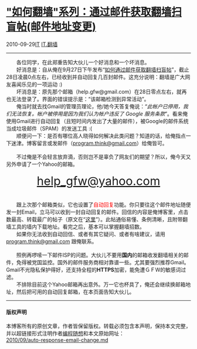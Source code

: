 <!DOCTYPE html>
<html xmlns="http://www.w3.org/1999/xhtml" xml:lang="zh-CN">
<head>
<meta http-equiv="Content-Type" content="text/html; charset=utf-8" />
<meta name="generator" content="Python script by program.think@gmail.com" />
<meta name="provider" content="program-think.blogspot.com" />
<link type="text/css" rel="stylesheet" href="../../css/program-think.css" />
<title>"如何翻墙"系列：通过邮件获取翻墙扫盲帖(邮件地址变更) - 编程随想的博客</title>
</head>
<body>
<div id="main" style="width:100%;">
<h1><a href="../../index.md" title="回到首页">"如何翻墙"系列：通过邮件获取翻墙扫盲帖(邮件地址变更)</a></h1>
<div class="post-info"><span class="date-header">2010-09-29</span><a href="../../tags/IT.md" class="tag">IT</a> <a href="../../tags/IT.E7BFBBE5A299.md" class="tag">IT.翻墙</a> </div>
<hr>
<div class="post">
　　各位同学，在此郑重告知大伙儿一个好消息和一个坏消息。<br />　　好消息是：自从俺在9月27日下午发布“<a href="../../2010/09/use-email-get-gfw-howto.md" target="_blank">如何通过邮件获取翻墙扫盲帖</a>”，截止28日凌晨0点左右，已经收到并自动回复几百封邮件。这充分说明：翻墙是广大网友喜闻乐见的一项运动 :)<br />　　坏消息是：原先那个邮箱（help.gfw@gmail.com）在28日零点左右，就再也无法登录了。界面的错误提示是：“该邮箱检测到异常活动”。<br />　　俺当时就去找Gmail的管理员理论，他/她今天答复俺说：“<i>此帐户已停用，我们无法恢复。帐户被停用是因为我们认为帐户违反了 Google 服务条款</i>”。看来俺使用Gmail进行自动回复（且短时间内发出了大量的邮件），被Google的邮件系统当成垃圾邮件（SPAM）的发送工具 :(<br />　　顺便问一下：是否有哪位高人晓得如何解决此类问题？知道的话，给俺指点一下迷津。博客留言或发邮件（<a href="mailto:program.think@gmail.com">program.think@gmail.com</a>）给俺皆可。<br /><br />　　不过俺是不会轻言放弃滴，否则岂不是辜负了网友们的期望？所以，俺今天又另外申请了一个Yahoo的邮箱。<br /><br /><center><font size="6"><a href="mailto:help_gfw@yahoo.com">help_gfw@yahoo.com</a></font></center><br /><br />　　跟上次那个邮箱类似，它也设置了<font color="red">自动回复</font>功能。你只要往这个邮件地址随便发一封Email，立马可以收到一封自动回复的邮件。回信的内容是俺博客里，点击数最高、转载最广的帖子（原文在“<a href="../../2009/05/how-to-break-through-gfw.md" target="_blank">这里</a>”）。此帖通俗易懂、条例清晰，且附带翻墙工具的墙内下载地址。看完之后，基本可以掌握翻墙招数。<br />　　如果你无法收到自动回信、或者有其它疑问、或者有啥建议，请用 <a href="mailto:program.think@gmail.com">program.think@gmail.com</a> 跟俺联系。<br /><br />　　照例再啰嗦一下邮件ISP的问题。大伙儿不要用<b>国内</b>的邮箱收发翻墙相关的邮件，免得被党国监控。国外的邮件服务商相对靠谱一些。尤其要强烈推荐Gmail。Gmail不光隐私保护得好，还支持全程的<b>HTTPS</b>加密，能免遭ＧＦW的敏感词过滤。<br />　　不排除目前这个Yahoo邮箱再出意外。万一它也杯具了，俺还会继续换邮箱地址，然后把可用的自动回复邮箱，在本页面告知大伙儿。<div class="blogger-post-footer">
</div>
<hr>
<div class="copyright">
<h4>版权声明</h4>
本博客所有的原创文章，作者皆保留版权。转载必须包含本声明，保持本文完整，并以超链接形式注明作者<a href="mailto:program.think@gmail.com">编程随想</a>和本文原始网址：<br>
<a href="2010/09/auto-response-email-change.md">2010/09/auto-response-email-change.md</a>
</div>
</div>
</body>
</html>
